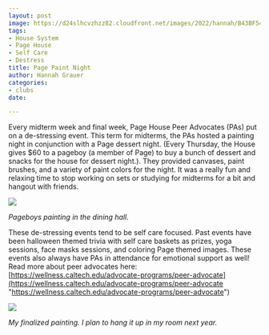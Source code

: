```yaml
---
layout: post
image: https://d24slhcvzhzz82.cloudfront.net/images/2022/hannah/B43BF543-DDA8-49DD-A9BB-9C1084A6E2B1_1_105_c.jpeg
tags:
- House System
- Page House
- Self Care
- Destress
title: Page Paint Night
author: Hannah Grauer
categories:
- clubs
date: 

---
```

Every midterm week and final week, Page House Peer Advocates (PAs) put on a de-stressing event. This term for midterms, the PAs hosted a painting night in conjunction with a Page dessert night. (Every Thursday, the House gives $60 to a pageboy (a member of Page) to buy a bunch of dessert and snacks for the house for dessert night.). They provided canvases, paint brushes, and a variety of paint colors for the night. It was a really fun and relaxing time to stop working on sets or studying for midterms for a bit and hangout with friends.

![](https://d24slhcvzhzz82.cloudfront.net/images/2022/hannah/B43BF543-DDA8-49DD-A9BB-9C1084A6E2B1_1_105_c.jpeg)

_Pageboys painting in the dining hall._

These de-stressing events tend to be self care focused. Past events have been halloween themed trivia with self care baskets as prizes, yoga sessions, face masks sessions, and coloring Page themed images. These events also always have PAs in attendance for emotional support as well! Read more about peer advocates here: [https://wellness.caltech.edu/advocate-programs/peer-advocate](https://wellness.caltech.edu/advocate-programs/peer-advocate "https://wellness.caltech.edu/advocate-programs/peer-advocate")

  
![](https://d24slhcvzhzz82.cloudfront.net/images/2022/hannah/9AE7E59C-F2E9-4E69-90CA-2B06F5C25E58_1_105_c.jpeg)

_My finalized painting. I plan to hang it up in my room next year._